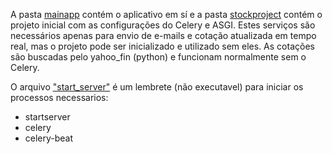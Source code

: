 A pasta [mainapp](mainapp) contém o aplicativo em sí e a pasta [stockproject](stockproject) contém o projeto inicial com as configurações do Celery e ASGI.
Estes serviços são necessários apenas para envio de e-mails e cotação atualizada em tempo real, mas o projeto pode ser inicializado e utilizado sem eles.
As cotações são buscadas pelo yahoo_fin (python) e funcionam normalmente sem o Celery.

O arquivo ["start_server"](start_server.sh) é um lembrete (não executavel) para iniciar os processos necessarios:
  - startserver
  - celery
  - celery-beat
